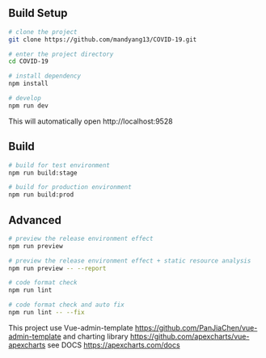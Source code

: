 ## Build Setup

```bash
# clone the project
git clone https://github.com/mandyang13/COVID-19.git

# enter the project directory
cd COVID-19

# install dependency
npm install

# develop
npm run dev
```

This will automatically open http://localhost:9528

## Build

```bash
# build for test environment
npm run build:stage

# build for production environment
npm run build:prod
```

## Advanced

```bash
# preview the release environment effect
npm run preview

# preview the release environment effect + static resource analysis
npm run preview -- --report

# code format check
npm run lint

# code format check and auto fix
npm run lint -- --fix
```

This project use Vue-admin-template https://github.com/PanJiaChen/vue-admin-template
and charting library https://github.com/apexcharts/vue-apexcharts see DOCS https://apexcharts.com/docs 

